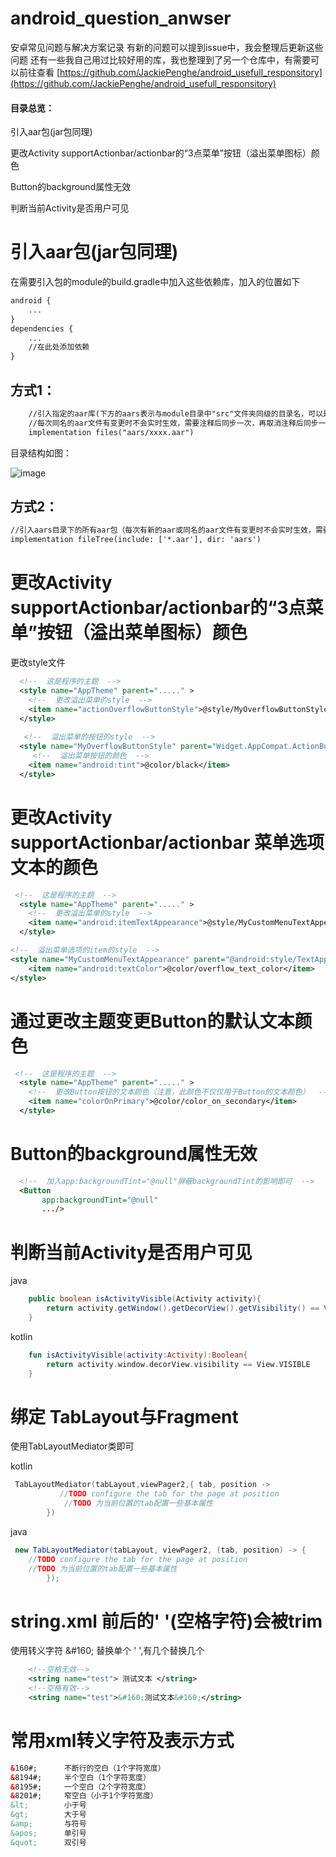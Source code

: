 # android_question_anwser
安卓常见问题与解决方案记录
有新的问题可以提到issue中，我会整理后更新这些问题
还有一些我自己用过比较好用的库，我也整理到了另一个仓库中，有需要可以前往查看 [https://github.com/JackiePenghe/android_usefull_responsitory](https://github.com/JackiePenghe/android_usefull_responsitory)

#### 目录总览：

引入aar包(jar包同理)

更改Activity supportActionbar/actionbar的“3点菜单”按钮（溢出菜单图标）颜色

Button的background属性无效

判断当前Activity是否用户可见


# 引入aar包(jar包同理)

在需要引入包的module的build.gradle中加入这些依赖库，加入的位置如下

```xml
android {
    ...
}
dependencies {
    ...
    //在此处添加依赖
}
```

## 方式1：
```xml
    //引入指定的aar库(下方的aars表示与module目录中"src"文件夹同级的目录名，可以是libs，也可以是新建的其它文件目录)
    //每次同名的aar文件有变更时不会实时生效，需要注释后同步一次，再取消注释后同步一次可生效
    implementation files("aars/xxxx.aar")
```
目录结构如图：

![image](https://user-images.githubusercontent.com/20922322/184358740-5cd405cf-851d-4a16-8842-97ec7efb56ff.png)

## 方式2：
```xml
//引入aars目录下的所有aar包（每次有新的aar或同名的aar文件有变更时不会实时生效，需要注释后同步一次，再取消注释后同步一次可生效）
implementation fileTree(include: ['*.aar'], dir: 'aars')
```


# 更改Activity supportActionbar/actionbar的“3点菜单”按钮（溢出菜单图标）颜色

更改style文件

```xml
  <!--  这是程序的主题  -->
  <style name="AppTheme" parent="....." >
    <!--  更改溢出菜单的style  -->
    <item name="actionOverflowButtonStyle">@style/MyOverflowButtonStyle</item>
  </style>
  
   <!--  溢出菜单的按钮的style  -->
  <style name="MyOverflowButtonStyle" parent="Widget.AppCompat.ActionButton.Overflow">
     <!--  溢出菜单按钮的颜色  -->
    <item name="android:tint">@color/black</item>
  </style>
```

# 更改Activity supportActionbar/actionbar 菜单选项文本的颜色

```xml
 <!--  这是程序的主题  -->
  <style name="AppTheme" parent="....." >
    <!--  更改溢出菜单的style  -->
    <item name="android:itemTextAppearance">@style/MyCustomMenuTextAppearance</item>
  </style>

<!--  溢出菜单选项的item的style  -->
<style name="MyCustomMenuTextAppearance" parent="@android:style/TextAppearance.Widget.IconMenu.Item">
    <item name="android:textColor">@color/overflow_text_color</item>
</style>
```

# 通过更改主题变更Button的默认文本颜色

```xml
 <!--  这是程序的主题  -->
  <style name="AppTheme" parent="....." >
    <!--  更改Button按钮的文本颜色（注意，此颜色不仅仅用于Button的文本颜色）  -->
    <item name="colorOnPrimary">@color/color_on_secondary</item>
  </style>
```

# Button的background属性无效

```xml
  <!--  加入app:backgroundTint="@null"屏蔽backgroundTint的影响即可  -->
  <Button
       app:backgroundTint="@null"
       .../>
```

# 判断当前Activity是否用户可见

java

```java
    public boolean isActivityVisible(Activity activity){
        return activity.getWindow().getDecorView().getVisibility() == View.VISIBLE;
    }
```

kotlin

```kotlin
    fun isActivityVisible(activity:Activity):Boolean{
        return activity.window.decorView.visibility == View.VISIBLE
    }
```

# 绑定 TabLayout与Fragment

使用TabLayoutMediator类即可

kotlin

```kotlin
 TabLayoutMediator(tabLayout,viewPager2,{ tab, position ->
           //TODO configure the tab for the page at position
            //TODO 为当前位置的tab配置一些基本属性
        }) 
```

java

```java
 new TabLayoutMediator(tabLayout, viewPager2, (tab, position) -> {
    //TODO configure the tab for the page at position
    //TODO 为当前位置的tab配置一些基本属性
        });
```

# string.xml 前后的' '(空格字符)会被trim

使用转义字符 &amp;#160; 替换单个 ' ',有几个替换几个

```xml
    <!--空格无效-->
    <string name="test"> 测试文本 </string>
    <!--空格有效-->
    <string name="test">&#160;测试文本&#160;</string>
```


#  常用xml转义字符及表示方式

```xml
&160#;      不断行的空白（1个字符宽度）
&8194#;     半个空白（1个字符宽度）
&8195#;     一个空白（2个字符宽度）
&8201#;     窄空白（小于1个字符宽度）
&lt;        小于号  
&gt;        大于号  
&amp;       与符号  
&apos;      单引号  
&quot;      双引号
```
